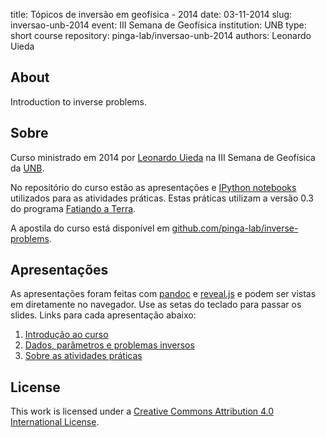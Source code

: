 title: Tópicos de inversão em geofísica - 2014
date: 03-11-2014
slug: inversao-unb-2014
event: III Semana de Geofísica
institution: UNB
type: short course
repository: pinga-lab/inversao-unb-2014
authors: Leonardo Uieda

## About

Introduction to inverse problems.

## Sobre

Curso ministrado em 2014 por [Leonardo Uieda](http://leouieda.com)
na III Semana de Geofísica da [UNB](http://www.unb.br/).

No repositório do curso estão as apresentações e
[IPython notebooks](http://ipython.org/notebook.html)
utilizados para as atividades práticas.
Estas práticas utilizam a versão 0.3 do programa [Fatiando a
Terra](http://fatiando.org).

A apostila do curso está disponível em
[github.com/pinga-lab/inverse-problems](https://github.com/pinga-lab/inverse-problems).

## Apresentações

As apresentações foram feitas com
[pandoc](http://johnmacfarlane.net/pandoc/) e
[reveal.js](https://github.com/hakimel/reveal.js/)
e podem ser vistas em diretamente no navegador.
Use as setas do teclado para passar os slides.
Links para cada apresentação abaixo:

1. [Introdução ao
   curso](http://pinga-lab.github.io/inversao-unb-2014/introducao.html)
2. [Dados, parâmetros e problemas
   inversos](http://pinga-lab.github.io/inversao-unb-2014/dados_e_parametros.html)
3. [Sobre as atividades
   práticas](http://pinga-lab.github.io/inversao-unb-2014/introducao_praticas.html)

## License

This work is licensed under a
[Creative Commons Attribution 4.0 International
License](http://creativecommons.org/licenses/by/4.0/).

